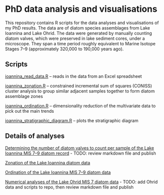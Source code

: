 # PhD data analysis and visualisations

This repository contains R scripts for the data analyses and visualisations of 
my PhD results. The data are of diatom species assemblages from Lake Ioannina 
and Lake Ohrid. The data were generated by manually counting diatom valves, 
which were preserved in lake sediment cores, under a microscope. They span a 
time period roughly equivalent to Marine Isotope Stages 7–9 (approximately 
320,000 to 190,000 years ago).


## Scripts

[ioannina_read_data.R](https://github.com/robynfsj/phd/blob/master/scripts/ioannina_read_data.R) 
– reads in the data from an Excel spreadsheet  
  
[ioannina_zonation.R](https://github.com/robynfsj/phd/blob/master/scripts/ioannina_zonation.R) 
– constrained incremental sum of squares (CONISS) cluster analysis to group 
similar adjacent samples together to form diatom assemblage zones  
  
[ioannina_ordination.R](https://github.com/robynfsj/phd/blob/master/scripts/ioannina_ordination.R)
– dimensionality reduction of the multivariate data to pick out the main trends  
  
[ioannina_stratigraphic_diagram.R](https://github.com/robynfsj/phd/blob/master/scripts/ioannina_stratigraphic_diagram.R)
– plots the stratigraphic diagram


## Details of analyses

[Determining the number of diatom valves to count per sample of the Lake Ioannina MIS 7–9 diatom record](https://robynfsj.github.io/phd/count-justification.html) - TODO: review markdown file and publish

[Zonation of the Lake Ioannina diatom data](https://robynfsj.github.io/phd/zonation.html)  

[Ordination of the Lake Ioannina MIS 7–9 diatom data](https://robynfsj.github.io/phd/ordination.html)

[Numerical analyses of the Lake Ohrid MIS 7 diatom data]() - TODO: add Ohrid data and scripts to repo, then review markdown file and publish
